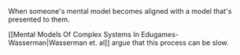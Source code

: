 When someone's mental model becomes aligned with a model that's presented to them.

[[Mental Models Of Complex Systems In Edugames-Wasserman|Wasserman et. al]] argue that this process can be slow.
